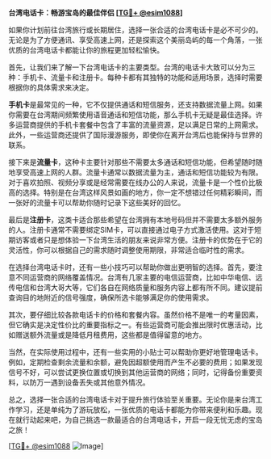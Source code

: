 **台湾电话卡：畅游宝岛的最佳伴侣 [[TG💪+ @esim1088](https://t.me/s/esim1088)]**

如果你计划前往台湾旅行或长期居住，选择一张合适的台湾电话卡是必不可少的。无论是为了方便通讯、享受高速上网，还是探索这个美丽岛屿的每一个角落，一张优质的台湾电话卡都能让你的旅程更加轻松愉快。

首先，让我们来了解一下台湾电话卡的主要类型。台湾的电话卡大致可以分为三种：手机卡、流量卡和注册卡。每种卡都有其独特的功能和适用场景，选择时需要根据你的具体需求来决定。

**手机卡**是最常见的一种，它不仅提供通话和短信服务，还支持数据流量上网。如果你需要在台湾期间频繁使用语音通话和短信功能，那么手机卡无疑是最佳选择。许多运营商提供的手机卡套餐中包含了丰富的流量资源，足以满足日常的上网需求。此外，一些运营商还提供了国际漫游服务，即使你在离开台湾后也能保持与世界的联系。

接下来是**流量卡**，这种卡主要针对那些不需要太多通话和短信功能，但希望随时随地享受高速上网的人群。流量卡通常以数据流量为主，通话和短信功能较为有限。对于喜欢拍照、视频分享或是经常需要在线办公的人来说，流量卡是一个性价比极高的选择。特别是在台湾这样风景如画的地方，你一定不想错过任何精彩瞬间，而一张好的流量卡可以帮助你随时记录下这些美好的回忆。

最后是**注册卡**，这类卡适合那些希望在台湾拥有本地号码但并不需要太多额外服务的人。注册卡通常不需要绑定SIM卡，可以直接通过电子方式激活使用。这对于短期访客或者只是想体验一下台湾生活的朋友来说非常方便。注册卡的优势在于它的灵活性，你可以根据自己的需求随时调整使用期限，非常适合临时性的需求。

在选择台湾电话卡时，还有一些小技巧可以帮助你做出更明智的选择。首先，要注意不同运营商的网络覆盖情况。台湾有几家主要的电信运营商，比如中华电信、远传电信和台湾大哥大等，它们各自在网络质量和服务内容上都有所不同。建议提前查询目的地附近的信号强度，确保所选卡能够满足你的使用需求。

其次，要仔细比较各款电话卡的价格和套餐内容。虽然价格不是唯一的考量因素，但它确实是决定性价比的重要指标之一。有些运营商可能会推出限时优惠活动，比如赠送额外流量或是降低月租费用，这些都是值得留意的地方。

当然，在实际使用过程中，还有一些实用的小贴士可以帮助你更好地管理电话卡。例如，定期检查剩余流量和余额，避免因超额使用而产生不必要的费用；如果发现信号不好，可以尝试更换位置或切换到其他运营商的网络；同时，记得备份重要资料，以防万一遇到设备丢失或其他意外情况。

总之，选择一张合适的台湾电话卡对于提升旅行体验至关重要。无论你是来台湾工作学习，还是单纯为了游玩放松，一张优质的电话卡都能为你带来便利和乐趣。现在就行动起来吧，为自己挑选一款最适合的台湾电话卡，开启一段无忧无虑的宝岛之旅！

[[TG💪+ @esim1088](https://t.me/s/esim1088) ![Image](https://i.postimg.cc/4NQfJmqS/Snipaste-2025-05-13-00-14-12.png)]